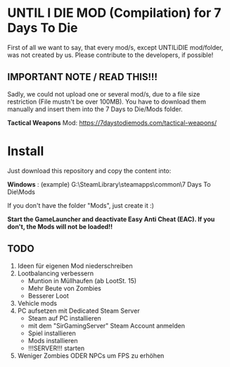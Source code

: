 # UNTIL I DIE MOD (Compilation) for 7 Days To Die

First of all we want to say, that every mod/s, except UNTILiDIE mod/folder, was not created by us. Please contribute to the developers, if possible!

## IMPORTANT NOTE / READ THIS!!!

Sadly, we could not upload one or several mod/s, due to a file size restriction (File mustn't be over 100MB). 
You have to download them manually and insert them into the 7 Days to Die/Mods folder. 

**Tactical Weapons** Mod: https://7daystodiemods.com/tactical-weapons/

# Install

Just download this repository and copy the content into:

**Windows** : (example) G:\SteamLibrary\steamapps\common\7 Days To Die\Mods

If you don't have the folder "Mods", just create it :) 

**Start the GameLauncher and deactivate Easy Anti Cheat (EAC). If you don't, the Mods will not be loaded!!**

## TODO

1. Ideen für eigenen Mod niederschreiben
2. Lootbalancing verbessern
    * Muntion in Müllhaufen (ab LootSt. 15)
    * Mehr Beute von Zombies
    * Besserer Loot
3. Vehicle mods
4. PC aufsetzen mit Dedicated Steam Server
    * Steam auf PC installieren
    * mit dem "SirGamingServer" Steam Account anmelden
    * Spiel installieren
    * Mods installieren
    * !!!SERVER!!! starten
5. Weniger Zombies ODER NPCs um FPS zu erhöhen
